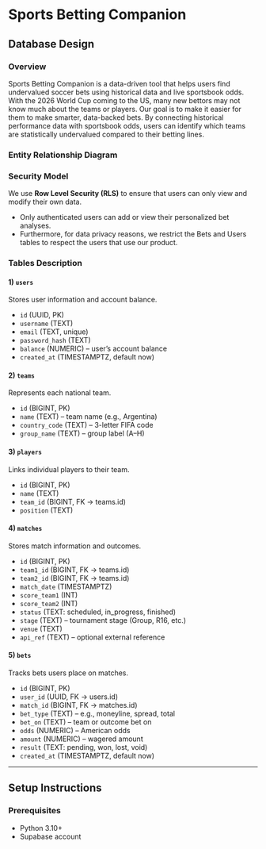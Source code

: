 # Sports Betting Companion

## Database Design

### Overview
Sports Betting Companion is a data-driven tool that helps users find undervalued soccer bets using historical data and live sportsbook odds. With the 2026 World Cup coming to the US, many new bettors may not know much about the teams or players. Our goal is to make it easier for them to make smarter, data-backed bets. By connecting historical performance data with sportsbook odds, users can identify which teams are statistically undervalued compared to their betting lines.

### Entity Relationship Diagram


### Security Model
We use **Row Level Security (RLS)** to ensure that users can only view and modify their own data.  
- Only authenticated users can add or view their personalized bet analyses.
- Furthermore, for data privacy reasons, we restrict the Bets and Users tables to respect the users that use our product.

### Tables Description

#### 1) `users`
Stores user information and account balance.
- `id` (UUID, PK)  
- `username` (TEXT)  
- `email` (TEXT, unique)  
- `password_hash` (TEXT)  
- `balance` (NUMERIC) – user’s account balance  
- `created_at` (TIMESTAMPTZ, default now)

#### 2) `teams`
Represents each national team.
- `id` (BIGINT, PK)  
- `name` (TEXT) – team name (e.g., Argentina)  
- `country_code` (TEXT) – 3-letter FIFA code  
- `group_name` (TEXT) – group label (A–H)

#### 3) `players`
Links individual players to their team.
- `id` (BIGINT, PK)  
- `name` (TEXT)  
- `team_id` (BIGINT, FK → teams.id)  
- `position` (TEXT)

#### 4) `matches`
Stores match information and outcomes.
- `id` (BIGINT, PK)  
- `team1_id` (BIGINT, FK → teams.id)  
- `team2_id` (BIGINT, FK → teams.id)  
- `match_date` (TIMESTAMPTZ)  
- `score_team1` (INT)  
- `score_team2` (INT)  
- `status` (TEXT: scheduled, in_progress, finished)  
- `stage` (TEXT) – tournament stage (Group, R16, etc.)  
- `venue` (TEXT)  
- `api_ref` (TEXT) – optional external reference

#### 5) `bets`
Tracks bets users place on matches.
- `id` (BIGINT, PK)  
- `user_id` (UUID, FK → users.id)  
- `match_id` (BIGINT, FK → matches.id)  
- `bet_type` (TEXT) – e.g., moneyline, spread, total  
- `bet_on` (TEXT) – team or outcome bet on  
- `odds` (NUMERIC) – American odds  
- `amount` (NUMERIC) – wagered amount  
- `result` (TEXT: pending, won, lost, void)  
- `created_at` (TIMESTAMPTZ, default now)
---

## Setup Instructions


### Prerequisites
- Python 3.10+
- Supabase account
